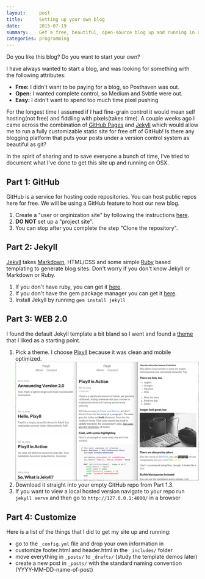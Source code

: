 ```yaml
---
layout:     post
title:      Setting up your own blog
date:       2015-07-19
summary:    Get a free, beautiful, open-source blog up and running in an hour
categories: programming
---
```


Do you like this blog? Do you want to start your own?

I have always wanted to start a blog, and was looking for something with the following attributes:

* **Free:** I didn't want to be paying for a blog, so Posthaven was out.
* **Open:** I wanted complete control, so Medium and Svbtle were out.
* **Easy:** I didn't want to spend too much time pixel pushing

For the longest time I assumed if I had fine-grain control it would mean self hosting(not free) and fiddling with pixels(takes time). A couple weeks ago I came across the combination of [GitHub Pages](https://pages.github.com/) and [Jekyll](http://jekyllrb.com/) which would allow me to run a fully customizable static site for free off of GitHub! Is there any blogging platform that puts your posts under a version control system as beautiful as git?

In the spirit of sharing and to save everyone a bunch of time, I've tried to document what I've done to get this site up and running on OSX.


## Part 1: GitHub

GitHub is a service for hosting code repositories. You can host public repos here for free. We will be using a GitHub feature to host our new blog.

1. Create a "user or orginization site" by following the instructions [here](https://pages.github.com/).
2. **DO NOT** set up a "project site".
3. You can stop after you complete the step "Clone the repository".


## Part 2: Jekyll

[Jekyll](http://jekyllrb.com/) takes [Markdown](https://en.wikipedia.org/wiki/Markdown), HTML/CSS and some simple [Ruby](https://www.ruby-lang.org/) based templating to generate blog sites. Don't worry if you don't know Jekyll or Markdown or Ruby.

1. If you don't have ruby, you can get it [here](https://www.ruby-lang.org/en/downloads/).
2. If you don't have the gem package manager you can get it [here](https://rubygems.org/pages/download).
3. Install Jekyll by running ``gem install jekyll``



## Part 3: WEB 2.0

I found the default Jekyll template a bit bland so I went and found a [theme](http://jekyllthemes.org/) that I liked as a starting point.

1. Pick a theme. I choose [Pixyll](http://pixyll.com/) because it was clean and mobile optimized.
![Pixell on mobile](/images/2015-07-19-setting-up-your-own-blog/pixyll_mobile_view.png)
2. Download it straight into your empty GitHub repo from Part 1.3.
3. If you want to view a local hosted version navigate to your repo run ``jekyll serve``
  and then go to ``http://127.0.0.1:4000/`` in a browser

## Part 4: Customize

Here is a list of the things that I did to get my site up and running:

* go to the ``_config.yml`` file and drop your own information in
* customize footer.html and header.html in the ``_includes/`` folder
* move everything in ``_posts/`` to ``_drafts/`` (study the template demos later)
* create a new post in ``_posts/`` with the standard naming convention (YYYY-MM-DD-name-of-post)




